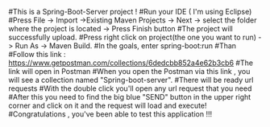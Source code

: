 #This is a Spring-Boot-Server project !
#Run your IDE ( I'm using Eclipse)
#Press File -> Import ->Existing Maven Projects -> Next -> select the folder where the project is located -> Press Finish button
#The project will successfully upload.
#Press right click on project(the one you want to run) - > Run As -> Maven Build.
#In the goals, enter spring-boot:run
#Than 
#Follow this link : https://www.getpostman.com/collections/6dedcbb852a4e62b3cb6
#The link will open in Postman
#When you open the Postman via this link , you will see a collection named "Spring-boot-server".
#There will be ready url requests
#With the double click you'll open any url request that you need
#After this you need to find the big blue "SEND" button in the upper right corner and click on it and the request will load and execute!
#Congratulations , you've been able to test this application !!!
